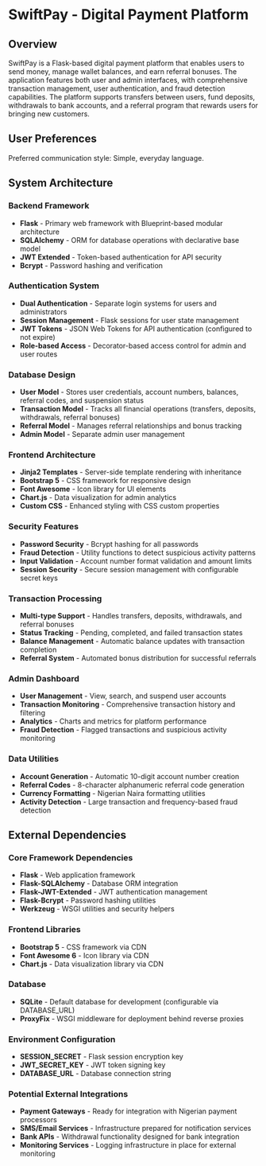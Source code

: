 # SwiftPay - Digital Payment Platform

## Overview

SwiftPay is a Flask-based digital payment platform that enables users to send money, manage wallet balances, and earn referral bonuses. The application features both user and admin interfaces, with comprehensive transaction management, user authentication, and fraud detection capabilities. The platform supports transfers between users, fund deposits, withdrawals to bank accounts, and a referral program that rewards users for bringing new customers.

## User Preferences

Preferred communication style: Simple, everyday language.

## System Architecture

### Backend Framework
- **Flask** - Primary web framework with Blueprint-based modular architecture
- **SQLAlchemy** - ORM for database operations with declarative base model
- **JWT Extended** - Token-based authentication for API security
- **Bcrypt** - Password hashing and verification

### Authentication System
- **Dual Authentication** - Separate login systems for users and administrators
- **Session Management** - Flask sessions for user state management
- **JWT Tokens** - JSON Web Tokens for API authentication (configured to not expire)
- **Role-based Access** - Decorator-based access control for admin and user routes

### Database Design
- **User Model** - Stores user credentials, account numbers, balances, referral codes, and suspension status
- **Transaction Model** - Tracks all financial operations (transfers, deposits, withdrawals, referral bonuses)
- **Referral Model** - Manages referral relationships and bonus tracking
- **Admin Model** - Separate admin user management

### Frontend Architecture
- **Jinja2 Templates** - Server-side template rendering with inheritance
- **Bootstrap 5** - CSS framework for responsive design
- **Font Awesome** - Icon library for UI elements
- **Chart.js** - Data visualization for admin analytics
- **Custom CSS** - Enhanced styling with CSS custom properties

### Security Features
- **Password Security** - Bcrypt hashing for all passwords
- **Fraud Detection** - Utility functions to detect suspicious activity patterns
- **Input Validation** - Account number format validation and amount limits
- **Session Security** - Secure session management with configurable secret keys

### Transaction Processing
- **Multi-type Support** - Handles transfers, deposits, withdrawals, and referral bonuses
- **Status Tracking** - Pending, completed, and failed transaction states
- **Balance Management** - Automatic balance updates with transaction completion
- **Referral System** - Automated bonus distribution for successful referrals

### Admin Dashboard
- **User Management** - View, search, and suspend user accounts
- **Transaction Monitoring** - Comprehensive transaction history and filtering
- **Analytics** - Charts and metrics for platform performance
- **Fraud Detection** - Flagged transactions and suspicious activity monitoring

### Data Utilities
- **Account Generation** - Automatic 10-digit account number creation
- **Referral Codes** - 8-character alphanumeric referral code generation
- **Currency Formatting** - Nigerian Naira formatting utilities
- **Activity Detection** - Large transaction and frequency-based fraud detection

## External Dependencies

### Core Framework Dependencies
- **Flask** - Web application framework
- **Flask-SQLAlchemy** - Database ORM integration
- **Flask-JWT-Extended** - JWT authentication management
- **Flask-Bcrypt** - Password hashing utilities
- **Werkzeug** - WSGI utilities and security helpers

### Frontend Libraries
- **Bootstrap 5** - CSS framework via CDN
- **Font Awesome 6** - Icon library via CDN
- **Chart.js** - Data visualization library via CDN

### Database
- **SQLite** - Default database for development (configurable via DATABASE_URL)
- **ProxyFix** - WSGI middleware for deployment behind reverse proxies

### Environment Configuration
- **SESSION_SECRET** - Flask session encryption key
- **JWT_SECRET_KEY** - JWT token signing key
- **DATABASE_URL** - Database connection string

### Potential External Integrations
- **Payment Gateways** - Ready for integration with Nigerian payment processors
- **SMS/Email Services** - Infrastructure prepared for notification services
- **Bank APIs** - Withdrawal functionality designed for bank integration
- **Monitoring Services** - Logging infrastructure in place for external monitoring
